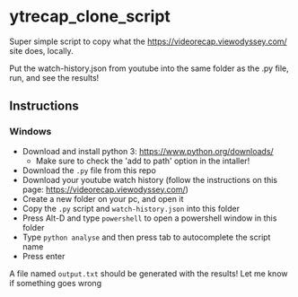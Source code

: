 # ytrecap_clone_script

Super simple script to copy what the https://videorecap.viewodyssey.com/ site does, locally.

Put the watch-history.json from youtube into the same folder as the .py file, run, and see the results!

## Instructions

### Windows

- Download and install python 3: https://www.python.org/downloads/
  - Make sure to check the 'add to path' option in the intaller!
- Download the `.py` file from this repo
- Download your youtube watch history (follow the instructions on this page: https://videorecap.viewodyssey.com/)
- Create a new folder on your pc, and open it
- Copy the `.py` script and `watch-history.json` into this folder
- Press Alt-D and type `powershell` to open a powershell window in this folder
- Type `python analyse` and then press tab to autocomplete the script name
- Press enter

A file named `output.txt` should be generated with the results! Let me know if something goes wrong
